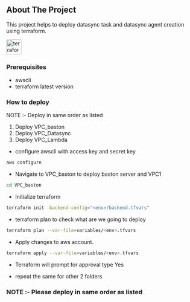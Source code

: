 ## About The Project

This project helps to deploy datasync task and datasync agent creation using terraform.

<div align="left">
  <img src="https://cdn.jsdelivr.net/gh/devicons/devicon/icons/terraform/terraform-original.svg" height="40" alt="terraform logo"  />
</div>

### Prerequisites
- awscli 
- terraform latest version

### How to deploy

NOTE :- Deploy in same order as listed

1. Deploy VPC_baston
2. Deploy VPC_Datasync  
3. Deploy VPC_Lambda
- configure awscli with access key and secret key
```sh
aws configure 
```
- Navigate to VPC_baston to deploy baston server and VPC1
```sh
cd VPC_baston
```
- Initialize terraform 
```sh
terraform init -backend-config="<env>/backend.tfvars"
```
- terraform plan to check what are we going to deploy
```sh
terraform plan --var-file=variables/<env>.tfvars
```
- Apply changes to aws account.
```sh
terraform apply --var-file=variables/<env>.tfvars
```
- Terraform will prompt for approval type Yes

- repeat the same for other 2 folders 

### NOTE :- Please deploy in same order as listed



